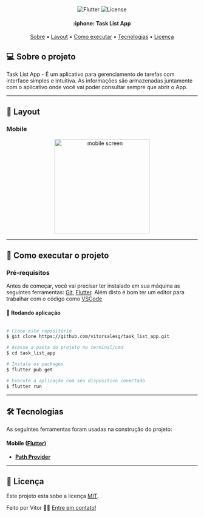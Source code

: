 <p align="center">
  <img alt="Flutter" src="https://img.shields.io/badge/Flutter%20-%2302569B.svg?&style=flat-square&logo=Flutter&logoColor=white" />
  <img alt="License" src="https://img.shields.io/badge/license-MIT-brightgreen">
 </p>

<h4 align="center"> 
	 :iphone: Task List App
</h4>

<p align="center">
 <a href="#-sobre-o-projeto">Sobre</a> •
 <a href="#-layout">Layout</a> • 
 <a href="#-como-executar-o-projeto">Como executar</a> • 
 <a href="#-tecnologias">Tecnologias</a> • 
 <a href="#user-content--licença">Licença</a>
</p>


## 💻 Sobre o projeto

Task List App - É um aplicativo para gerenciamento de tarefas com interface simples e intuitiva. As informações são armazenadas juntamente com o aplicativo onde você vai poder consultar sempre que abrir o App. 

---


## 🎨 Layout

### Mobile

<p align="center">
  <img alt="mobile screen" width="250" src="https://user-images.githubusercontent.com/42179077/110258683-9a87d000-7f82-11eb-8175-86787a2ff9d1.gif">
</p>

---

## 🚀 Como executar o projeto

### Pré-requisitos

Antes de começar, você vai precisar ter instalado em sua máquina as seguintes ferramentas:
[Git](https://git-scm.com), [Flutter](https://flutter.dev/). 
Além disto é bom ter um editor para trabalhar com o código como [VSCode](https://code.visualstudio.com/)

#### 🎲 Rodando aplicação

```bash

# Clone este repositório
$ git clone https://github.com/vitorsalesg/task_list_app.git

# Acesse a pasta do projeto no terminal/cmd
$ cd task_list_app

# Instale os packages
$ flutter pub get

# Execute a aplicação com seu dispositivo conectado
$ flutter run


```

---

## 🛠 Tecnologias

As seguintes ferramentas foram usadas na construção do projeto:

#### **Mobile**  ([Flutter](https://flutter.dev/))

-   **[Path Provider](https://pub.dev/packages/path_provider)**

---

## 📝 Licença

Este projeto esta sobe a licença [MIT](./LICENSE).

Feito por Vitor 👋🏽 [Entre em contato!](https://www.linkedin.com/in/vitorsalesg/)
